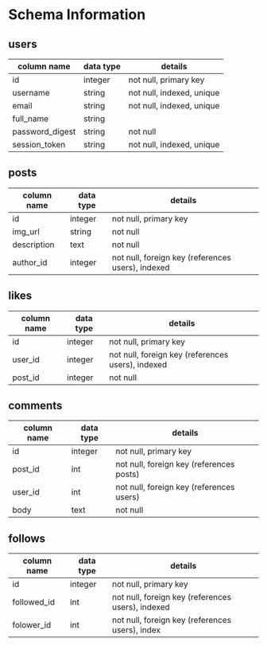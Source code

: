 # Schema Information

## users
column name     | data type | details
----------------|-----------|-----------------------
id              | integer   | not null, primary key
username        | string    | not null, indexed, unique
email           | string    | not null, indexed, unique
full_name       | string    |
password_digest | string    | not null
session_token   | string    | not null, indexed, unique

## posts
column name | data type | details
------------|-----------|-----------------------
id          | integer   | not null, primary key
img_url     | string    | not null
description | text      | not null
author_id   | integer   | not null, foreign key (references users), indexed

## likes
column name | data type | details
------------|-----------|-----------------------
id          | integer   | not null, primary key
user_id     | integer   | not null, foreign key (references users), indexed
post_id     | integer   | not null

## comments
column name | data type | details
------------|-----------|-----------------------
id          | integer   | not null, primary key
post_id     | int       | not null, foreign key (references posts)
user_id     | int       | not null, foreign key (references users)
body        | text      | not null

## follows
column name | data type | details
------------|-----------|-----------------------
id          | integer   | not null, primary key
followed_id | int       | not null, foreign key (references users), indexed
folower_id  | int       | not null, foreign key (references users), index
